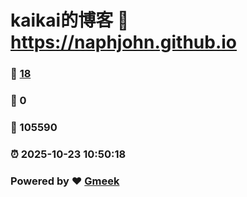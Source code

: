 # kaikai的博客 :link: https://naphjohn.github.io 
### :page_facing_up: [18](https://naphjohn.github.io/tag.html) 
### :speech_balloon: 0 
### :hibiscus: 105590 
### :alarm_clock: 2025-10-23 10:50:18 
### Powered by :heart: [Gmeek](https://github.com/Meekdai/Gmeek)

